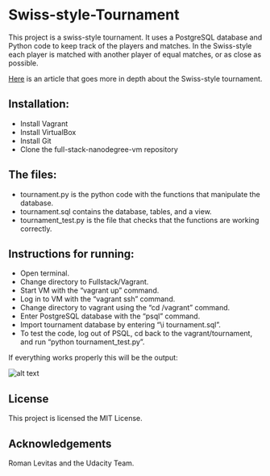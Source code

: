 # Swiss-style-Tournament

This project is a swiss-style tournament. It uses a PostgreSQL database and Python code to keep track of the players and matches. In the Swiss-style each player is matched with another player of equal matches, or as close as possible. 


[Here](https://en.wikipedia.org/wiki/Swiss-system_tournament) is an article that goes more in depth about the Swiss-style tournament.


## Installation:
* Install Vagrant
* Install VirtualBox
* Install Git
* Clone the full-stack-nanodegree-vm repository


## The files:
* tournament.py is the python code with the functions that manipulate the database.
* tournament.sql contains the database, tables, and a view.
* tournament_test.py is the file that checks that the functions are working correctly.


## Instructions for running:
* Open terminal.
* Change directory to Fullstack/Vagrant.
* Start VM with the “vagrant up” command.
* Log in to VM with the “vagrant ssh” command.
* Change directory to vagrant using the “cd /vagrant” command.
* Enter PostgreSQL database with the “psql” command.
* Import tournament database by entering “\i tournament.sql”.
* To test the code, log out of PSQL, cd back to the vagrant/tournament, and run “python tournament_test.py”.


If everything works properly this will be the output:


![alt text](https://github.com/DavidMcLaughlin29/Swiss_style-Tournament/blob/master/Test_output.png)

## License
This project is licensed the MIT License.

## Acknowledgements
Roman Levitas and the Udacity Team.

